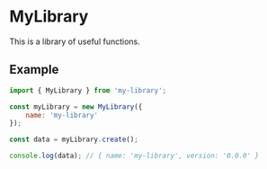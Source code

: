 # MyLibrary

This is a library of useful functions.

## Example

```js
import { MyLibrary } from 'my-library';

const myLibrary = new MyLibrary({
    name: 'my-library'
});

const data = myLibrary.create();

console.log(data); // { name: 'my-library', version: '0.0.0' }
```
